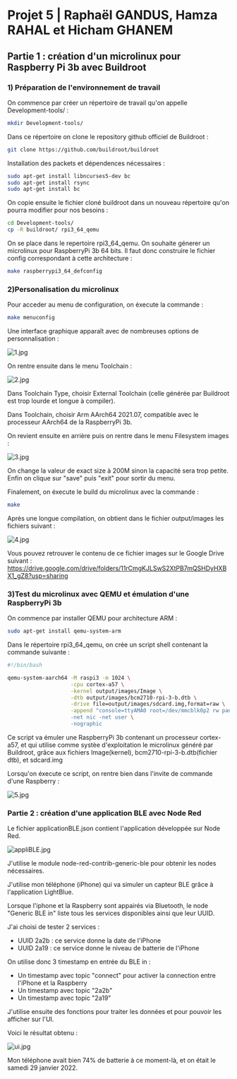 # Projet 5 | Raphaël GANDUS, Hamza RAHAL et Hicham GHANEM

## Partie 1 : création d'un microlinux pour Raspberry Pi 3b avec Buildroot


### 1) Préparation de l'environnement de travail

On commence par créer un répertoire de travail qu'on appelle Development-tools/ :
```bash
mkdir Development-tools/
```
Dans ce répertoire on clone le repository github officiel de Buildroot :
```bash
git clone https://github.com/buildroot/buildroot
```
Installation des packets et dépendences nécessaires :
```bash
sudo apt-get install libncurses5-dev bc
sudo apt-get install rsync
sudo apt-get install bc
```
On copie ensuite le fichier cloné buildroot dans un nouveau répertoire qu'on pourra modifier pour nos besoins : 
```bash
cd Development-tools/
cp -R buildroot/ rpi3_64_qemu
```
On se place dans le repertoire rpi3_64_qemu. On souhaite génerer un microlinux pour RaspberryPi 3b 64 bits. Il faut donc construire le fichier config correspondant à cette architecture :
```bash
make raspberrypi3_64_defconfig
```


### 2)Personalisation du microlinux

Pour acceder au menu de configuration, on éxecute la commande : 
```bash
make menuconfig
```
Une interface graphique apparaît avec de nombreuses options de personnalisation : 

![1.jpg](./1.jpg)

On rentre ensuite dans le menu Toolchain : 

![2.jpg](./2.jpg)

Dans Toolchain Type, choisir External Toolchain (celle générée par Buildroot est trop lourde et longue à compiler).

Dans Toolchain, choisir Arm AArch64 2021.07, compatible avec le processeur AArch64 de la RaspberryPi 3b.

On revient ensuite en arrière puis on rentre dans le menu Filesystem images :

![3.jpg](./3.jpg)

On change la valeur de exact size à 200M sinon la capacité sera trop petite.
Enfin on clique sur "save" puis "exit" pour sortir du menu.

Finalement, on éxecute le build du microlinux avec la commande :  
```bash
make
```
Après une longue compilation, on obtient dans le fichier output/images les fichiers suivant :

![4.jpg](./4.jpg)

Vous pouvez retrouver le contenu de ce fichier images sur le Google Drive suivant : 
https://drive.google.com/drive/folders/11rCmgKJLSwS2XtPB7mQSHDyHXBX1_gZ8?usp=sharing



### 3)Test du microlinux avec QEMU et émulation d'une RaspberryPi 3b

On commence par installer QEMU pour architecture ARM :
```bash
sudo apt-get install qemu-system-arm
```

Dans le répertoire rpi3_64_qemu, on crée un script shell contenant la commande suivante :
```bash
#!/bin/bash

qemu-system-aarch64 -M raspi3 -m 1024 \
                    -cpu cortex-a57 \
                    -kernel output/images/Image \
                    -dtb output/images/bcm2710-rpi-3-b.dtb \
                    -drive file=output/images/sdcard.img,format=raw \
                    -append "console=ttyAMA0 root=/dev/mmcblk0p2 rw panic=1 rootwait rootfstype \
                    -net nic -net user \
                    -nographic
```
Ce script va émuler une RaspberryPi 3b contenant un processeur cortex-a57, et qui utilise comme systèe d'exploitation le microlinux généré par Buildroot, grâce aux fichiers Image(kernel), bcm2710-rpi-3-b.dtb(fichier dtb), et sdcard.img

Lorsqu'on éxecute ce script, on rentre bien dans l'invite de commande d'une Raspberry : 

![5.jpg](./5.jpg)



### Partie 2 : création d'une application BLE avec Node Red

Le fichier applicationBLE.json contient l'application développée sur Node Red. 

![appliBLE.jpg](./appliBLE.jpg)

J'utilise le module node-red-contrib-generic-ble pour obtenir les nodes nécessaires.

J'utilise mon téléphone (iPhone) qui va simuler un capteur BLE grâce à l'application LightBlue.

Lorsque l'iphone et la Raspberry sont appairés via Bluetooth, le node "Generic BLE in" liste tous les services disponibles ainsi que leur UUID.

J'ai choisi de tester 2 services : 
- UUID 2a2b : ce service donne la date de l'iPhone
- UUID 2a19 : ce service donne le niveau de batterie de l'iPhone

On utilise donc 3 timestamp en entrée du BLE in :
- Un timestamp avec topic "connect" pour activer la connection entre l'iPhone et la Raspberry
- Un timestamp avec topic "2a2b"
- Un timestamp avec topic "2a19"

J'utilise ensuite des fonctions pour traiter les données et pour pouvoir les afficher sur l'UI.

Voici le résultat obtenu : 

![ui.jpg](./ui.jpg)

Mon téléphone avait bien 74% de batterie à ce moment-là, et on était le samedi 29 janvier 2022.







